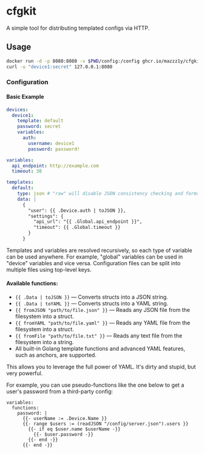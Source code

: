 # cfgkit

A simple tool for distributing templated configs via HTTP.

## Usage

```bash
docker run -d -p 8080:8080 -v $PWD/config:/config ghcr.io/mazzz1y/cfgkit:latest
curl -u "device1:secret" 127.0.0.1:8080
```

### Configuration

#### Basic Example

```yaml
devices:
  device1:
    template: default
    password: secret
    variables:
      auth:
        username: device1
        password: password!

variables:
  api_endpoint: http://example.com
  timeout: 30

templates:
  default:
    type: json # "raw" will disable JSON consistency checking and formatting
    data: |
      {
        "user": {{ .Device.auth | toJSON }},
        "settings": {
          "api_url": "{{ .Global.api_endpoint }}",
          "timeout": {{ .Global.timeout }}
        }
      }
```

Templates and variables are resolved recursively, so each type of variable can be used anywhere. For example, "global" variables can be used in "device" variables and vice versa.
Configuration files can be split into multiple files using top-level keys.

#### Available functions:

* `{{ .Data | toJSON }}` — Converts structs into a JSON string.
* `{{ .Data | toYAML }}` — Converts structs into a YAML string.
* `{{ fromJSON "path/to/file.json" }}` — Reads any JSON file from the filesystem into a struct.
* `{{ fromYAML "path/to/file.yaml" }}` — Reads any YAML file from the filesystem into a struct.
* `{{ fromFile "path/to/file.txt" }}` — Reads any text file from the filesystem into a string.
* All built-in Golang template functions and advanced YAML features, such as anchors, are supported.

This allows you to leverage the full power of YAML. It's dirty and stupid, but very powerful.

For example, you can use pseudo-functions like the one below to get a user's password from a third-party config:

```
variables:
  functions:
    password: |
      {{- userName := .Device.Name }}
      {{- range $users := (readJSON "/config/server.json").users }}
        {{- if eq $user.name $userName -}}
          {{- $user.password -}}
        {{- end -}}
      {{- end -}}
```